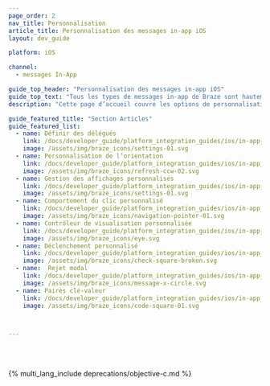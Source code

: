 ```yaml
---
page_order: 2
nav_title: Personnalisation
article_title: Personnalisation des messages in-app iOS
layout: dev_guide

platform: iOS

channel:
  - messages In-App

guide_top_header: "Personnalisation des messages in-app iOS"
guide_top_text: "Tous les types de messages in-app de Braze sont hautement personnalisables que ce soit au niveau des messages, des images, des icônes <a href='http://fortawesome.github.io/Font-Awesome/'>Font Awesome</a>, des clics, de l’analytique, du style modifiable, des options d’affichage et de livraison personnalisées. Plusieurs options peuvent être configurées sur la base de chaque message in-app <a href='/docs/user_guide/message_building_by_channel/in-app_messages/create/'>dans le tableau de bord</a>. Braze fournit en outre plusieurs niveaux de personnalisation avancée pour répondre à divers cas d’usage et besoins."
description: "Cette page d’accueil couvre les options de personnalisation des messages in-app Braze iOS SDK, comme la définition des délégués, la personnalisation de l’orientation, la gestion personnalisée de l’affichage, etc."

guide_featured_title: "Section Articles"
guide_featured_list:
  - name: Définir des délégués
    link: /docs/developer_guide/platform_integration_guides/ios/in-app_messaging/customization/setting_delegates/
    image: /assets/img/braze_icons/settings-01.svg
  - name: Personnalisation de l’orientation
    link: /docs/developer_guide/platform_integration_guides/ios/in-app_messaging/customization/customizing_orientation/
    image: /assets/img/braze_icons/refresh-ccw-02.svg
  - name: Gestion des affichages personnalisés
    link: /docs/developer_guide/platform_integration_guides/ios/in-app_messaging/customization/handing_in_app_display/
    image: /assets/img/braze_icons/settings-01.svg
  - name: Comportement du clic personnalisé
    link: /docs/developer_guide/platform_integration_guides/ios/in-app_messaging/customization/behavior_on_click/
    image: /assets/img/braze_icons/navigation-pointer-01.svg
  - name: Contrôleur de visualisation personnalisée
    link: /docs/developer_guide/platform_integration_guides/ios/in-app_messaging/customization/custom_view_controller/
    image: /assets/img/braze_icons/eye.svg
  - name: Déclenchement personnalisé
    link: /docs/developer_guide/platform_integration_guides/ios/in-app_messaging/customization/custom_triggering/
    image: /assets/img/braze_icons/check-square-broken.svg
  - name:  Rejet modal
    link: /docs/developer_guide/platform_integration_guides/ios/in-app_messaging/customization/modal_dismissal/
    image: /assets/img/braze_icons/message-x-circle.svg
  - name: Paires clé-valeur
    link: /docs/developer_guide/platform_integration_guides/ios/in-app_messaging/customization/key_value_pairs/
    image: /assets/img/braze_icons/code-square-01.svg



---
```

<br><br>

{% multi_lang_include deprecations/objective-c.md %}
